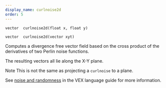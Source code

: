 ```yaml
---
display_name: curlnoise2d
order: 5
---
```

`vector  curlnoise2d(float x, float y)`

`vector  curlnoise2d(vector xyt)`

Computes a divergence free vector field based on the cross product of the derivatives of two Perlin noise functions.

The resulting vectors all lie along the X-Y plane.

Note
This is not the same as projecting a `curlnoise` to a plane.

See [noise and randomness](../random.html) in the VEX language
guide for more information.
